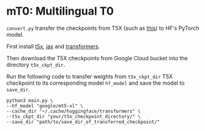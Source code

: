 # mT0: Multilingual T0

`convert.py` transfer the checkpoints from T5X (such as [this](https://console.cloud.google.com/storage/browser/bigscience-t5x/multilingual_t0/mt0_xl_t0pp/checkpoint_1025000;tab=objects?pageState=(%22StorageObjectListTable%22:(%22f%22:%22%255B%255D%22))&prefix=&forceOnObjectsSortingFiltering=false)) to HF's PyTorch model.

First install [t5x](https://github.com/google-research/t5x/), [jax](https://github.com/google/jax) and [transformers](https://github.com/huggingface/transformers).

Then download the T5X checkpoints from Google Cloud bucket into the directory `t5x_ckpt_dir`. 

Run the following code to transfer weights from `t5x_ckpt_dir` T5X checkpoint to its corresponding model `hf_model` and save the model to `save_dir`. 
```
python3 main.py \
--hf_model "google/mt5-xl" \
--cache_dir "~/.cache/huggingface/transformers" \
--t5x_ckpt_dir "your/t5x_checkpoint_directory/" \
--save_dir "path/to/save_dir_of_transferred_checkpoint/"
```
